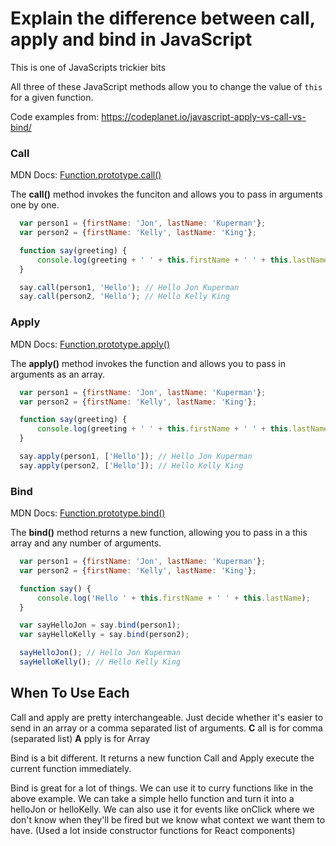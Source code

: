 # Explain the difference between call, apply and bind in JavaScript

This is one of JavaScripts trickier bits

All three of these JavaScript methods allow you to change the value of ```this``` for a given function.

Code examples from: https://codeplanet.io/javascript-apply-vs-call-vs-bind/

### Call

MDN Docs: [Function.prototype.call()](https://developer.mozilla.org/en-US/docs/Web/JavaScript/Reference/Global_Objects/Function/call)

The __call()__ method invokes the funciton and allows you to pass in arguments one by one.

```js
  var person1 = {firstName: 'Jon', lastName: 'Kuperman'};
  var person2 = {firstName: 'Kelly', lastName: 'King'};

  function say(greeting) {
      console.log(greeting + ' ' + this.firstName + ' ' + this.lastName);
  }

  say.call(person1, 'Hello'); // Hello Jon Kuperman
  say.call(person2, 'Hello'); // Hello Kelly King
```

### Apply

MDN Docs: [Function.prototype.apply()](https://developer.mozilla.org/en-US/docs/Web/JavaScript/Reference/Global_Objects/Function/apply)

The __apply()__ method invokes the function and allows you to pass in arguments as an array.

```js
  var person1 = {firstName: 'Jon', lastName: 'Kuperman'};
  var person2 = {firstName: 'Kelly', lastName: 'King'};

  function say(greeting) {
      console.log(greeting + ' ' + this.firstName + ' ' + this.lastName);
  }

  say.apply(person1, ['Hello']); // Hello Jon Kuperman
  say.apply(person2, ['Hello']); // Hello Kelly King
```

### Bind

MDN Docs: [Function.prototype.bind()](https://developer.mozilla.org/en-US/docs/Web/JavaScript/Reference/Global_Objects/Function/bind)

The __bind()__ method returns a new function, allowing you to pass in a this array and any number of arguments.

```js
  var person1 = {firstName: 'Jon', lastName: 'Kuperman'};
  var person2 = {firstName: 'Kelly', lastName: 'King'};

  function say() {
      console.log('Hello ' + this.firstName + ' ' + this.lastName);
  }

  var sayHelloJon = say.bind(person1);
  var sayHelloKelly = say.bind(person2);

  sayHelloJon(); // Hello Jon Kuperman
  sayHelloKelly(); // Hello Kelly King
```

## When To Use Each
Call and apply are pretty interchangeable. Just decide whether it's easier to send in an array or a comma separated list of arguments.
  **C** all is for comma (separated list)
  **A** pply is for Array

Bind is a bit different. It returns a new function Call and Apply execute the current function immediately.

Bind is great for a lot of things. We can use it to curry functions like in the above example. We can take a simple hello function and turn it into a helloJon or helloKelly. We can also use it for events like onClick where we don't know when they'll be fired but we know what context we want them to have. (Used a lot inside constructor functions for React components)
